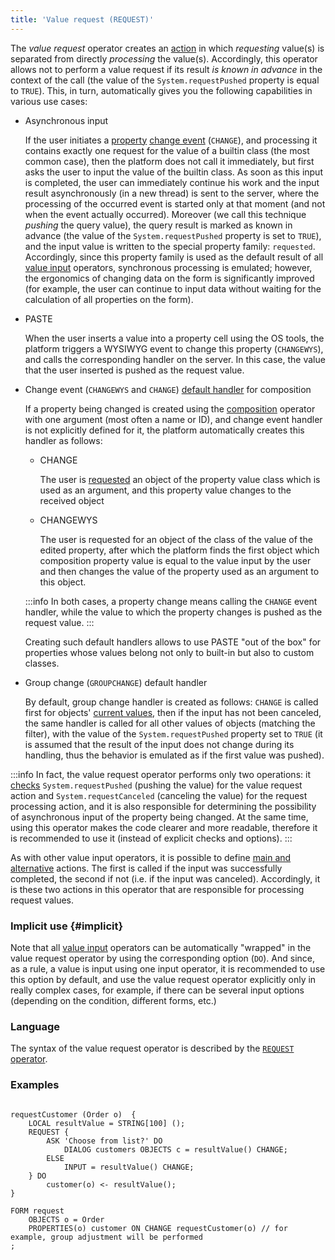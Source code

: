 ```yaml
---
title: 'Value request (REQUEST)'
---
```


The *value request* operator creates an [action](Actions.md) in which *requesting* value(s) is separated from directly *processing* the value(s). Accordingly, this operator allows not to perform a value request if its result *is known in advance* in the context of the call (the value of the `System.requestPushed` property is equal to `TRUE`). This, in turn, automatically gives you the following capabilities in various use cases:

- Asynchronous input

    If the user initiates a [property](Form_events.md) [change event](Form_events.md) (`CHANGE`), and processing it contains exactly one request for the value of a builtin class (the most common case), then the platform does not call it immediately, but first asks the user to input the value of the builtin class. As soon as this input is completed, the user can immediately continue his work and the input result asynchronously (in a new thread) is sent to the server, where the processing of the occurred event is started only at that moment (and not when the event actually occurred). Moreover (we call this technique *pushing* the query value), the query result is marked as known in advance (the value of the `System.requestPushed` property is set to `TRUE`), and the input value is written to the special property family: `requested`. Accordingly, since this property family is used as the default result of all [value input](Value_input.md) operators, synchronous processing is emulated; however, the ergonomics of changing data on the form is significantly improved (for example, the user can continue to input data without waiting for the calculation of all properties on the form).

- PASTE

    When the user inserts a value into a property cell using the OS tools, the platform triggers a WYSIWYG event to change this property (`CHANGEWYS`), and calls the corresponding handler on the server. In this case, the value that the user inserted is pushed as the request value.

- Change event (`CHANGEWYS` and `CHANGE`) [default handler](Form_events.md#default) for composition

    If a property being changed is created using the [composition](Composition_JOIN_.md) operator with one argument (most often a name or ID), and change event handler is not explicitly defined for it, the platform automatically creates this handler as follows: 

    - CHANGE

        The user is [requested](Form_events.md#queryValue-broken) an object of the property value class which is used as an argument, and this property value changes to the received object 

    - CHANGEWYS

        The user is requested for an object of the class of the value of the edited property, after which the platform finds the first object which composition property value is equal to the value input by the user and then changes the value of the property used as an argument to this object.

  :::info
    In both cases, a property change means calling the `CHANGE` event handler, while the value to which the property changes is pushed as the request value.
  :::

    Creating such default handlers allows to use PASTE "out of the box" for properties whose values belong not only to built-in but also to custom classes.

- Group change (`GROUPCHANGE`) default handler

    By default, group change handler is created as follows: `CHANGE` is called first for objects' [current values](Form_structure.md#currentObject-broken), then if the input has not been canceled, the same handler is called for all other values of objects (matching the filter), with the value of the `System.requestPushed` property set to `TRUE` (it is assumed that the result of the input does not change during its handling, thus the behavior is emulated as if the first value was pushed).


:::info
In fact, the value request operator performs only two operations: it [checks](Branching_CASE_IF_MULTI_.md) `System.requestPushed` (pushing the value) for the value request action and `System.requestCanceled` (canceling the value) for the request processing action, and it is also responsible for determining the possibility of asynchronous input of the property being changed. At the same time, using this operator makes the code clearer and more readable, therefore it is recommended to use it (instead of explicit checks and options).
:::

As with other value input operators, it is possible to define [main and alternative](Value_input.md#result) actions. The first is called if the input was successfully completed, the second if not (i.e. if the input was canceled). Accordingly, it is these two actions in this operator that are responsible for processing request values.

### Implicit use {#implicit}

Note that all [value input](Value_input.md) operators can be automatically "wrapped" in the value request operator by using the corresponding option (`DO`). And since, as a rule, a value is input using one input operator, it is recommended to use this option by default, and use the value request operator explicitly only in really complex cases, for example, if there can be several input options (depending on the condition, different forms, etc.)

### Language

The syntax of the value request operator is described by the [`REQUEST` operator](REQUEST_operator.md).

### Examples

```lsf

requestCustomer (Order o)  {
    LOCAL resultValue = STRING[100] ();
    REQUEST {
        ASK 'Choose from list?' DO
            DIALOG customers OBJECTS c = resultValue() CHANGE;
        ELSE
            INPUT = resultValue() CHANGE;
    } DO
        customer(o) <- resultValue();
}

FORM request
    OBJECTS o = Order
    PROPERTIES(o) customer ON CHANGE requestCustomer(o) // for example, group adjustment will be performed
;
```
